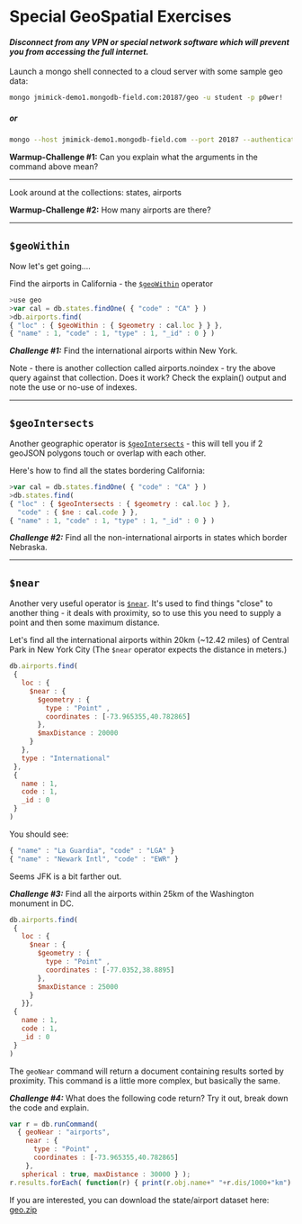 # Special GeoSpatial Exercises

#### *Disconnect from any VPN or special network software which will prevent you from accessing the full internet.*


 Launch a mongo shell connected to a cloud server with some sample geo data:

```bash
mongo jmimick-demo1.mongodb-field.com:20187/geo -u student -p p0wer!
```

##### *or*

```bash
mongo --host jmimick-demo1.mongodb-field.com --port 20187 --authenticationDatabase geo -u student -p p0wer!
```

**Warmup-Challenge #1:** Can you explain what the arguments in the command above mean?

---

Look around at the collections: states, airports

**Warmup-Challenge #2:** How many airports are there?

---

## ```$geoWithin```
Now let's get going....

Find the airports in California - the [```$geoWithin```](https://docs.mongodb.org/manual/reference/operator/query/geoWithin/) operator

```javascript
>use geo
>var cal = db.states.findOne( { "code" : "CA" } )
>db.airports.find(
{ "loc" : { $geoWithin : { $geometry : cal.loc } } },
{ "name" : 1, "code" : 1, "type" : 1, "_id" : 0 } )
```

***Challenge #1:*** Find the international airports within New York.

Note - there is another collection called airports.noindex - try the above query against that collection. Does it work? Check the explain() output and note the use or no-use of indexes.

---

## ```$geoIntersects```

Another geographic operator is [```$geoIntersects```](https://docs.mongodb.org/manual/reference/operator/query/geoIntersects/) - this will tell you if 2 geoJSON polygons touch or overlap with each other.

Here's how to find all the states bordering California:

```javascript
>var cal = db.states.findOne( { "code" : "CA" } )
>db.states.find(
{ "loc" : { $geoIntersects : { $geometry : cal.loc } },
  "code" : { $ne : cal.code } },
{ "name" : 1, "code" : 1, "type" : 1, "_id" : 0 } )
```

***Challenge #2:*** Find all the non-international airports in states which border Nebraska.

---

## ```$near```
Another very useful operator is [```$near```](https://docs.mongodb.org/manual/reference/operator/query/near/). It's used to find things "close" to another thing - it deals with proximity, so to use this you need to supply a point and then some maximum distance.

Let's find all the international airports within 20km (~12.42 miles) of Central Park in New York City (The ```$near``` operator expects the distance in meters.)

```javascript
db.airports.find(
 {
   loc : {
     $near : {
       $geometry : { 
         type : "Point" , 
         coordinates : [-73.965355,40.782865]  
       }, 
       $maxDistance : 20000
     }
   }, 
   type : "International"
 },
 {
   name : 1,
   code : 1,
   _id : 0
 }
)
```

You should see: 

```javascript
{ "name" : "La Guardia", "code" : "LGA" }
{ "name" : "Newark Intl", "code" : "EWR" }
```

Seems JFK is a bit farther out. 

***Challenge #3:*** Find all the airports within 25km of the Washington monument in DC.

```javascript
db.airports.find(
 {
   loc : {
     $near : {
       $geometry : { 
         type : "Point" , 
         coordinates : [-77.0352,38.8895]  
       }, 
       $maxDistance : 25000
     }
   }},
 {
   name : 1,
   code : 1,
   _id : 0
 }
)
```

The ```geoNear``` command will return a document containing results sorted by proximity. This command is a little more complex, but basically the same.

***Challenge #4:*** What does the following code return? Try it out, break down the code and explain.

```javascript
var r = db.runCommand( 
  { geoNear : "airports", 
    near : {           
      type : "Point" ,           
      coordinates : [-73.965355,40.782865]         
    }, 
   spherical : true, maxDistance : 30000 } );
r.results.forEach( function(r) { print(r.obj.name+" "+r.dis/1000+"km") } )
```


If you are interested, you can download the state/airport dataset here: [geo.zip](https://www.dropbox.com/s/yui7shcud2xbxt7/geo.zip)

